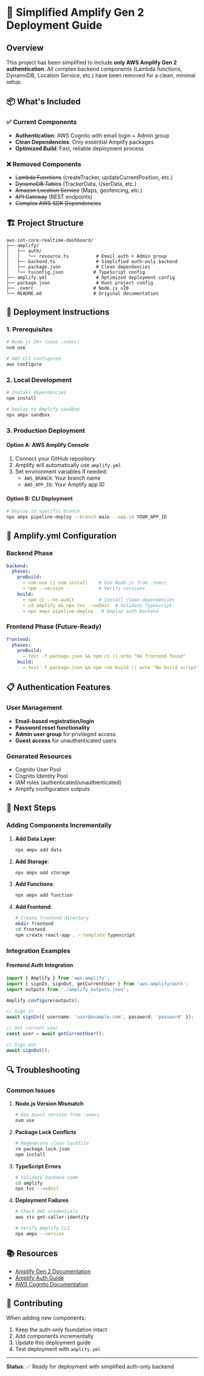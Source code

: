# 🚀 Simplified Amplify Gen 2 Deployment Guide

## Overview

This project has been simplified to include **only AWS Amplify Gen 2 authentication**. All complex backend components (Lambda functions, DynamoDB, Location Service, etc.) have been removed for a clean, minimal setup.

## 📦 What's Included

### ✅ Current Components
- **Authentication**: AWS Cognito with email login + Admin group
- **Clean Dependencies**: Only essential Amplify packages
- **Optimized Build**: Fast, reliable deployment process

### ❌ Removed Components
- ~~Lambda Functions~~ (createTracker, updateCurrentPosition, etc.)
- ~~DynamoDB Tables~~ (TrackerData, UserData, etc.)
- ~~Amazon Location Service~~ (Maps, geofencing, etc.)
- ~~API Gateway~~ (REST endpoints)
- ~~Complex AWS SDK Dependencies~~

## 🏗️ Project Structure

```
aws-iot-core-realtime-dashboard/
├── amplify/
│   ├── auth/
│   │   └── resource.ts          # Email auth + Admin group
│   ├── backend.ts               # Simplified auth-only backend
│   ├── package.json             # Clean dependencies
│   └── tsconfig.json           # TypeScript config
├── amplify.yml                  # Optimized deployment config
├── package.json                 # Root project config
├── .nvmrc                      # Node.js v20
└── README.md                   # Original documentation
```

## 🚀 Deployment Instructions

### 1. Prerequisites
```bash
# Node.js 20+ (uses .nvmrc)
nvm use

# AWS CLI configured
aws configure
```

### 2. Local Development
```bash
# Install dependencies
npm install

# Deploy to Amplify sandbox
npx ampx sandbox
```

### 3. Production Deployment

#### Option A: AWS Amplify Console
1. Connect your GitHub repository
2. Amplify will automatically use `amplify.yml`
3. Set environment variables if needed:
   - `AWS_BRANCH`: Your branch name
   - `AWS_APP_ID`: Your Amplify app ID

#### Option B: CLI Deployment
```bash
# Deploy to specific branch
npx ampx pipeline-deploy --branch main --app-id YOUR_APP_ID
```

## 🔧 Amplify.yml Configuration

### Backend Phase
```yaml
backend:
  phases:
    preBuild:
      - nvm use || nvm install    # Use Node.js from .nvmrc
      - npm --version             # Verify versions
    build:
      - npm ci --no-audit         # Install clean dependencies
      - cd amplify && npx tsc --noEmit  # Validate TypeScript
      - npx ampx pipeline-deploy   # Deploy auth backend
```

### Frontend Phase (Future-Ready)
```yaml
frontend:
  phases:
    preBuild:
      - test -f package.json && npm ci || echo "No frontend found"
    build:
      - test -f package.json && npm run build || echo "No build script"
```

## 📋 Authentication Features

### User Management
- **Email-based registration/login**
- **Password reset functionality**
- **Admin user group** for privileged access
- **Guest access** for unauthenticated users

### Generated Resources
- Cognito User Pool
- Cognito Identity Pool
- IAM roles (authenticated/unauthenticated)
- Amplify configuration outputs

## 🎯 Next Steps

### Adding Components Incrementally

1. **Add Data Layer**:
   ```bash
   npx ampx add data
   ```

2. **Add Storage**:
   ```bash
   npx ampx add storage
   ```

3. **Add Functions**:
   ```bash
   npx ampx add function
   ```

4. **Add Frontend**:
   ```bash
   # Create frontend directory
   mkdir frontend
   cd frontend
   npm create react-app . --template typescript
   ```

### Integration Examples

#### Frontend Auth Integration
```typescript
import { Amplify } from 'aws-amplify';
import { signIn, signOut, getCurrentUser } from 'aws-amplify/auth';
import outputs from './amplify_outputs.json';

Amplify.configure(outputs);

// Sign in
await signIn({ username: 'user@example.com', password: 'password' });

// Get current user
const user = await getCurrentUser();

// Sign out
await signOut();
```

## 🔍 Troubleshooting

### Common Issues

1. **Node.js Version Mismatch**
   ```bash
   # Use exact version from .nvmrc
   nvm use
   ```

2. **Package Lock Conflicts**
   ```bash
   # Regenerate clean lockfile
   rm package-lock.json
   npm install
   ```

3. **TypeScript Errors**
   ```bash
   # Validate backend code
   cd amplify
   npx tsc --noEmit
   ```

4. **Deployment Failures**
   ```bash
   # Check AWS credentials
   aws sts get-caller-identity
   
   # Verify Amplify CLI
   npx ampx --version
   ```

## 📚 Resources

- [Amplify Gen 2 Documentation](https://docs.amplify.aws/gen2/)
- [Amplify Auth Guide](https://docs.amplify.aws/gen2/build-a-backend/auth/)
- [AWS Cognito Documentation](https://docs.aws.amazon.com/cognito/)

## 🤝 Contributing

When adding new components:
1. Keep the auth-only foundation intact
2. Add components incrementally
3. Update this deployment guide
4. Test deployment with `amplify.yml`

---

**Status**: ✅ Ready for deployment with simplified auth-only backend 